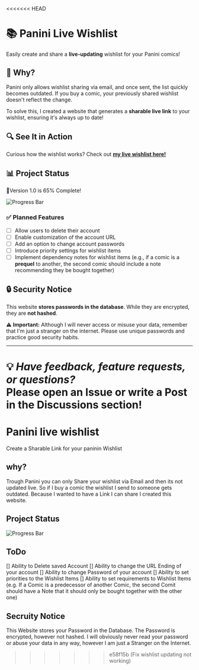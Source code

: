 <<<<<<< HEAD
# 📚 Panini Live Wishlist  

Easily create and share a **live-updating** wishlist for your Panini comics!  

## 🚀 Why?  

Panini only allows wishlist sharing via email, and once sent, the list quickly becomes outdated. If you buy a comic, your previously shared wishlist doesn't reflect the change.  

To solve this, I created a website that generates a **sharable live link** to your wishlist, ensuring it's always up to date!  

## 🔍 See It in Action  
Curious how the wishlist works? Check out **[my live wishlist here!](https://panini.entcheneric.com/Eric)**  

## 📊 Project Status  

🎉Version 1.0 is 65% Complete!

![Progress Bar](https://progress-bars.entcheneric.com/bar?progress=65&color=%232563eb&backgroundColor=%23f3f4f6&height=20&width=400&borderRadius=10&striped=true&animated=true&animationSpeed=1&initialAnimationSpeed=1&colorGradient=linear-gradient%2890deg%2C+%23ec4899%2C+%23d946ef%2C+%23a855f7%29)  

### ✅ Planned Features  

- [ ] Allow users to delete their account  
- [ ] Enable customization of the account URL  
- [ ] Add an option to change account passwords  
- [ ] Introduce priority settings for wishlist items  
- [ ] Implement dependency notes for wishlist items (e.g., if a comic is a **prequel** to another, the second comic should include a note recommending they be bought together)  

## 🔒 Security Notice  

This website **stores passwords in the database**. While they are encrypted, they are **not hashed**.  

⚠️ **Important:** Although I will never access or misuse your data, remember that I'm just a stranger on the internet. Please use unique passwords and practice good security habits.  

---  

💡 *Have feedback, feature requests, or questions?*  
Please **open an Issue** or **write a Post in the Discussions** section!
=======
# Panini live wishlist
Create a Sharable Link for your paninin Wishlist

## why?
Trough Panini you can only Share your wishlist via Email and then its not updated live. So if I buy a comic the wishlist I send to someone gets outdated.
Because I wanted to have a Link I can share I created this website.

## Project Status

![Progress Bar](https://progress-bars.entcheneric.com/bar?progress=65&color=%232563eb&backgroundColor=%23f3f4f6&height=20&width=200&borderRadius=10&striped=true&animated=true&animationSpeed=1&initialAnimationSpeed=1&colorGradient=linear-gradient%2890deg%2C+%23ec4899%2C+%23d946ef%2C+%23a855f7%29)

## ToDo

[] Ability to Delete saved Account
[] Ability to change the URL Ending of your account
[] Ability to change Password of your account
[] Ability to set priorities to the Wishlist Items
[] Ability to set requirements to Wishlist Items (e.g. If a Comic is a predecessor of another Comic, the second Comit should have a Note that it should only be bought together with the other one)

## Secruity Notice

This Website stores your Password in the Database. The Password is encrypted, however not hashed. I will obviously never read your password or abuse your data in any way, however I am just a Stranger on the Internet.
>>>>>>> e58f15b (Fix wishlist updating not working)
